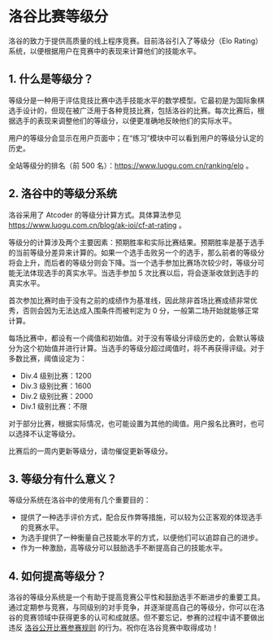 # 洛谷比赛等级分

洛谷的致力于提供高质量的线上程序竞赛。目前洛谷引入了等级分（Elo Rating）系统，以便根据用户在竞赛中的表现来计算他们的技能水平。

## 1. 什么是等级分？

等级分是一种用于评估竞技比赛中选手技能水平的数学模型。它最初是为国际象棋选手设计的，但现在被广泛用于各种竞技比赛，包括洛谷的比赛。每次比赛后，根据选手的表现来调整他们的等级分，以便更准确地反映他们的实际水平。

用户的等级分会显示在用户页面中；在“练习”模块中可以看到用户的等级分认定的历史。

全站等级分的排名（前 500 名）：<https://www.luogu.com.cn/ranking/elo> 。

## 2. 洛谷中的等级分系统

洛谷采用了 Atcoder 的等级分计算方式。具体算法参见 <https://www.luogu.com.cn/blog/ak-ioi/cf-at-rating> 。

等级分的计算涉及两个主要因素：预期胜率和实际比赛结果。预期胜率是基于选手的当前等级分差异来计算的。如果一个选手击败另一个的选手，那么前者的等级分将会上升，而后者的等级分则会下降。当一个选手参加比赛场次较少时，等级分可能无法体现选手的真实水平。当选手参加 5 次比赛以后，将会逐渐收敛到选手的真实水平。

首次参加比赛时由于没有之前的成绩作为基准线，因此除非首场比赛成绩非常优秀，否则会因为无法达成入围条件而被判定为 0 分，一般第二场开始就能够正常计算。

每场比赛中，都设有一个阈值和初始值。对于没有等级分评级历史的，会默认等级分为这个初始值并进行计算。当选手的等级分超过阈值时，将不再获得评级。对于多数比赛，阈值设定为：

- Div.4 级别比赛：1200
- Div.3 级别比赛：1600
- Div.2 级别比赛：2000
- Div.1 级别比赛：不限

对于部分比赛，根据实际情况，也可能设置为其他的阈值。用户报名比赛时，也可以选择不认定等级分。

比赛后的一周内更新等级分，请勿催促更新等级分。

## 3. 等级分有什么意义？

等级分系统在洛谷中的使用有几个重要目的：

- 提供了一种选手评价方式，配合反作弊等措施，可以较为公正客观的体现选手的竞赛水平。
- 为选手提供了一种衡量自己技能水平的方式，以便他们可以追踪自己的进步。
- 作为一种激励，高等级分可以鼓励选手不断提高自己的技能水平。

## 4. 如何提高等级分？

洛谷的等级分系统是一个有助于提高竞赛公平性和鼓励选手不断进步的重要工具。通过定期参与竞赛，与同级别的对手竞争，并逐渐提高自己的等级分，你可以在洛谷的竞赛领域中获得更多的认可和成就感。但不要忘记，参赛的过程中请不要做出违反 [洛谷公开比赛参赛规则](../../../rules/community/contest-participation.md) 的行为。祝你在洛谷竞赛中取得成功！
